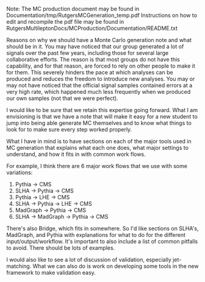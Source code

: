 Note: The MC production document may be found in Documentation/tmp/RutgersMCGeneration_temp.pdf
Instructions on how to edit and recompile the pdf file may be found in
RutgersMultileptonDocs/MCProduction/Documentation/README.txt

Reasons on why we should have a Monte Carlo generation note and what should be in it. 
You may have noticed that our group generated a lot of signals over the past few years, 
including those for several large collaborative efforts. The reason is that most groups 
do not have this capability, and for that reason, are forced to rely on other people to 
make it for them. This severely hinders the pace at which analyses can be produced and 
reduces the freedom to introduce new analyses. You may or may not have noticed that the 
official signal samples contained errors at a very high rate, which happened much less 
frequently when we produced our own samples (not that we were perfect).

I would like to be sure that we retain this expertise going forward. What I am envisioning 
is that we have a note that will make it easy for a new student to jump into being able generate 
MC themselves and to know what things to look for to make sure every step worked properly.

What I have in mind is to have sections on each of the major tools used in MC generation 
that explains what each one does, what major settings to understand, and how it fits in with 
common work flows.

For example, I think there are 6 major work flows that we use with some variations:

1) Pythia -> CMS
2) SLHA -> Pythia -> CMS
3) Pythia -> LHE -> CMS
4) SLHA -> Pythia -> LHE -> CMS
5) MadGraph -> Pythia -> CMS
6) SLHA -> MadGraph -> Pythia -> CMS

There's also Bridge, which fits in somewhere. So I'd like sections on SLHA's, MadGraph, and 
Pythia with explanations for what to do for the different input/output/workflow. It's important 
to also include a list of common pitfalls to avoid. There should be lots of examples.

I would also like to see a lot of discussion of validation, especially jet-matching. What we 
can also do is work on developing some tools in the new framework to make validation easy.
